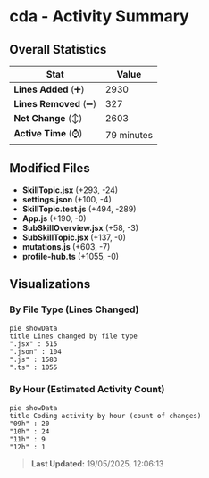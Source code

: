 # cda - Activity Summary 

## Overall Statistics

| Stat                   | Value                                                             |
| ---------------------- | ----------------------------------------------------------------- |
| **Lines Added** (➕)   | 2930                                          |
| **Lines Removed** (➖) | 327                                        |
| **Net Change** (↕)    | 2603                |
| **Active Time** (⌚)   | 79 minutes |


## Modified Files
- **SkillTopic.jsx** (+293, -24)
- **settings.json** (+100, -4)
- **SkillTopic.test.js** (+494, -289)
- **App.js** (+190, -0)
- **SubSkillOverview.jsx** (+58, -3)
- **SubSkillTopic.jsx** (+137, -0)
- **mutations.js** (+603, -7)
- **profile-hub.ts** (+1055, -0)

## Visualizations

### By File Type (Lines Changed)

```mermaid
pie showData
title Lines changed by file type
".jsx" : 515
".json" : 104
".js" : 1583
".ts" : 1055
```

### By Hour (Estimated Activity Count)

```mermaid
pie showData
title Coding activity by hour (count of changes)
"09h" : 20
"10h" : 24
"11h" : 9
"12h" : 1
```


> **Last Updated:** 19/05/2025, 12:06:13